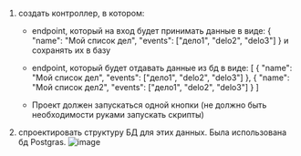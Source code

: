 1) создать контроллер, в котором:
    - endpoint, который на вход будет принимать данные в виде:
        {
               "name": "Мой список дел",
               "events": ["дело1", "delo2", "delo3"]
         }
    и сохранять их в базу

   - endpoint, который будет отдавать данные из бд в виде:
      [
          {
                "name": "Мой список дел",
                "events": ["дело1", "delo2", "delo3"]
          },
          {
               "name": "Мой список дел2",
               "events": ["дело1", "delo2", "delo3"]
           }
      ]

    - Проект должен запускаться одной кнопки (не должно быть необходимости руками запускать скрипты)

2) спроектировать структуру БД для этих данных. Была использована бд Postgras.
![image](https://user-images.githubusercontent.com/102030455/230796447-2dcd1a41-fadb-435a-b6d1-9bf803a5750c.png)
